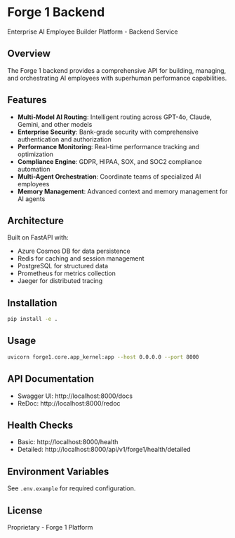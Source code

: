 # Forge 1 Backend

Enterprise AI Employee Builder Platform - Backend Service

## Overview

The Forge 1 backend provides a comprehensive API for building, managing, and orchestrating AI employees with superhuman performance capabilities.

## Features

- **Multi-Model AI Routing**: Intelligent routing across GPT-4o, Claude, Gemini, and other models
- **Enterprise Security**: Bank-grade security with comprehensive authentication and authorization
- **Performance Monitoring**: Real-time performance tracking and optimization
- **Compliance Engine**: GDPR, HIPAA, SOX, and SOC2 compliance automation
- **Multi-Agent Orchestration**: Coordinate teams of specialized AI employees
- **Memory Management**: Advanced context and memory management for AI agents

## Architecture

Built on FastAPI with:
- Azure Cosmos DB for data persistence
- Redis for caching and session management
- PostgreSQL for structured data
- Prometheus for metrics collection
- Jaeger for distributed tracing

## Installation

```bash
pip install -e .
```

## Usage

```bash
uvicorn forge1.core.app_kernel:app --host 0.0.0.0 --port 8000
```

## API Documentation

- Swagger UI: http://localhost:8000/docs
- ReDoc: http://localhost:8000/redoc

## Health Checks

- Basic: http://localhost:8000/health
- Detailed: http://localhost:8000/api/v1/forge1/health/detailed

## Environment Variables

See `.env.example` for required configuration.

## License

Proprietary - Forge 1 Platform